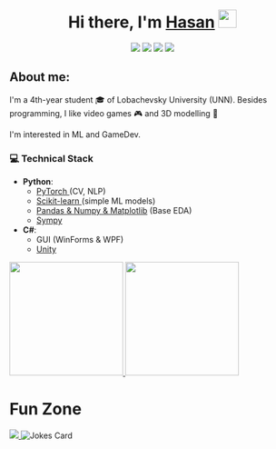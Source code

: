 <h1 align="center">Hi there, I'm <a href="https://vk.com/renhas">Hasan</a>
<img src="https://github.com/blackcater/blackcater/raw/main/images/Hi.gif" height="32"/></h1>
<div align="center">
  <a href="mailto:emin.oren.139@gmail.com" ><img src="https://img.shields.io/badge/Gmail-D14836?style=for-the-badge&logo=gmail&logoColor=white"></a>
  <a href="https://t.me/Renhas" ><img src="https://img.shields.io/badge/Telegram-2CA5E0?style=for-the-badge&logo=telegram&logoColor=white"></a>
  <a href="https://www.kaggle.com/renhas"><img src="https://img.shields.io/badge/Kaggle-035a7d?style=for-the-badge&logo=kaggle&logoColor=white"></a>
  <a href="https://leetcode.com/Renhas/"><img src="https://img.shields.io/badge/LeetCode-000000?style=for-the-badge&logo=LeetCode&logoColor=#d16c06"></a>
</div>
  

## About me:
I'm a 4th-year student :mortar_board: of Lobachevsky University (UNN). Besides programming, I like video games :video_game: and 3D modelling :ice_cube:

I'm interested in ML and GameDev.
### :computer: Technical Stack
- **Python**:
  - <a href="https://github.com/Renhas/DS-Sber/tree/main/NN" > PyTorch </a> (CV, NLP)
  - <a href="https://github.com/Renhas/DS-Sber/tree/main/Basics"> Scikit-learn </a> (simple ML models)
  - <a href="https://github.com/Renhas/DS-Sber/tree/main/Other"> Pandas & Numpy & Matplotlib</a> (Base EDA)
  - <a href="https://github.com/Renhas/Nelder_Mead_method"> Sympy </a>
- **C#**:
  - GUI (WinForms & WPF)
  - <a href="https://github.com/Renhas/Food-VR"> Unity </a>

<a href="https://github.com/anuraghazra/github-readme-stats">
<img src="https://github-readme-stats-srjz-9e0oi7elc-renhas-projects.vercel.app/api/top-langs/?username=renhas&hide=glsl,shaderlab&theme=darcula&size_weight=0.5&count_weight=0.5" height="200"/>
</a>

<a href="https://github.com/anuraghazra/github-readme-stats">
<img src="https://github-readme-stats-srjz-9e0oi7elc-renhas-projects.vercel.app//api?username=renhas&theme=darcula&show_icons=true" height="200"/>
</a>

# Fun Zone
<a  href="https://github.com/piyushsuthar/github-readme-quotes">
<img src="https://quotes-github-readme.vercel.app/api?type=horizontal&theme=dracula"/>
</a>

<img src="https://readme-jokes.vercel.app/api?&theme=dracula&hideBorder" alt="Jokes Card" />

<!--
**Renhas/Renhas** is a ✨ _special_ ✨ repository because its `README.md` (this file) appears on your GitHub profile.

Here are some ideas to get you started:

- 🔭 I’m currently working on ...
- 🌱 I’m currently learning ...
- 👯 I’m looking to collaborate on ...
- 🤔 I’m looking for help with ...
- 💬 Ask me about ...
- 📫 How to reach me: ...
- 😄 Pronouns: ...
- ⚡ Fun fact: ...
-->
